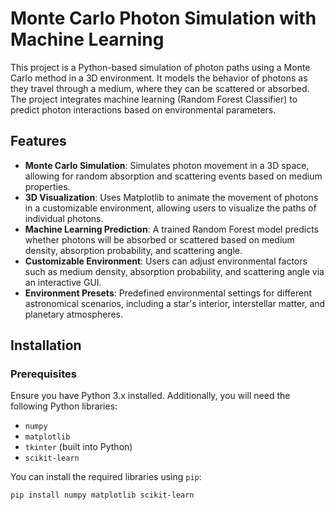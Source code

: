 # Monte Carlo Photon Simulation with Machine Learning

This project is a Python-based simulation of photon paths using a Monte Carlo method in a 3D environment. It models the behavior of photons as they travel through a medium, where they can be scattered or absorbed. The project integrates machine learning (Random Forest Classifier) to predict photon interactions based on environmental parameters.

## Features

- **Monte Carlo Simulation**: Simulates photon movement in a 3D space, allowing for random absorption and scattering events based on medium properties.
- **3D Visualization**: Uses Matplotlib to animate the movement of photons in a customizable environment, allowing users to visualize the paths of individual photons.
- **Machine Learning Prediction**: A trained Random Forest model predicts whether photons will be absorbed or scattered based on medium density, absorption probability, and scattering angle.
- **Customizable Environment**: Users can adjust environmental factors such as medium density, absorption probability, and scattering angle via an interactive GUI.
- **Environment Presets**: Predefined environmental settings for different astronomical scenarios, including a star's interior, interstellar matter, and planetary atmospheres.

## Installation

### Prerequisites
Ensure you have Python 3.x installed. Additionally, you will need the following Python libraries:
- `numpy`
- `matplotlib`
- `tkinter` (built into Python)
- `scikit-learn`

You can install the required libraries using `pip`:

```bash
pip install numpy matplotlib scikit-learn

